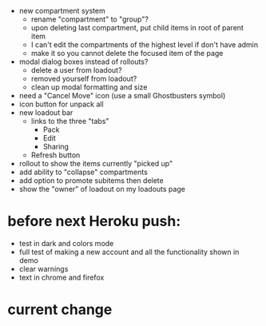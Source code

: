 - new compartment system
  - rename "compartment" to "group"?
  - upon deleting last compartment, put child items in root of parent item
  - I can't edit the compartments of the highest level if don't have admin
  - make it so you cannot delete the focused item of the page
- modal dialog boxes instead of rollouts?
  - delete a user from loadout?
  - removed yourself from loadout?
  - clean up modal formatting and size
- need a "Cancel Move" icon (use a small Ghostbusters symbol)
- icon button for unpack all
- new loadout bar
  - links to the three "tabs"
    - Pack
    - Edit
    - Sharing
  - Refresh button
- rollout to show the items currently "picked up"
- add ability to "collapse" compartments
- add option to promote subitems then delete
- show the "owner" of loadout on my loadouts page

# before next Heroku push:
- test in dark and colors mode
- full test of making a new account and all the functionality shown in demo
- clear warnings
- text in chrome and firefox

# current change
